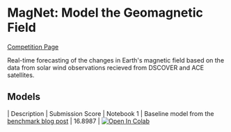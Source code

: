 # MagNet: Model the Geomagnetic Field

[Competition Page](https://www.drivendata.org/competitions/73/noaa-magnetic-forecasting/)


Real-time forecasting of the changes in Earth's magnetic field based on the data from solar wind observations recieved from DSCOVER and ACE satellites.

## Models

 | Description | Submission Score | Notebook
1 | Baseline model from the [benchmark blog post](https://www.drivendata.co/blog/model-geomagnetic-field-benchmark/) | 16.8987 | [![Open In Colab](https://colab.research.google.com/assets/colab-badge.svg)](https://colab.research.google.com/github/googlecolab/colabtools/blob/master/notebooks/colab-github-demo.ipynb)